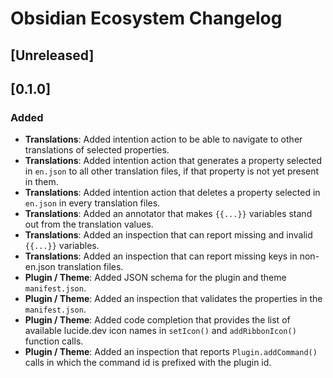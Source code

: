 <!-- Keep a Changelog guide -> https://keepachangelog.com -->

# Obsidian Ecosystem Changelog

## [Unreleased]

## [0.1.0]
### Added
- **Translations**: Added intention action to be able to navigate to other translations of selected properties.
- **Translations**: Added intention action that generates a property selected in `en.json` to all other translation files,
  if that property is not yet present in them.
- **Translations**: Added intention action that deletes a property selected in `en.json` in every translation files.
- **Translations**: Added an annotator that makes `{{...}}` variables stand out from the translation values.
- **Translations**: Added an inspection that can report missing and invalid `{{...}}` variables.
- **Translations**: Added an inspection that can report missing keys in non-en.json translation files.
- **Plugin / Theme**: Added JSON schema for the plugin and theme `manifest.json`.
- **Plugin / Theme**: Added an inspection that validates the properties in the `manifest.json`.
- **Plugin / Theme**: Added code completion that provides the list of available lucide.dev icon names in `setIcon()` and `addRibbonIcon()` function calls.
- **Plugin / Theme**: Added an inspection that reports `Plugin.addCommand()` calls in which the command id is prefixed with the plugin id.
